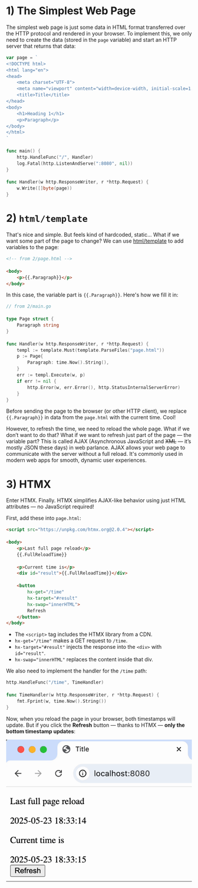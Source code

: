 # 1) The Simplest Web Page

The simplest web page is just some data in HTML format transferred over the HTTP protocol and rendered in your browser. To implement this, we only need to create the data (stored in the `page` variable) and start an HTTP server that returns that data:

```go
var page = `
<!DOCTYPE html>
<html lang="en">
<head>
	<meta charset="UTF-8">
	<meta name="viewport" content="width=device-width, initial-scale=1.0">
	<title>Title</title>
</head>
<body>
	<h1>Heading 1</h1>
	<p>Paragraph</p>
</body>
</html>
`

func main() {
	http.HandleFunc("/", Handler)
	log.Fatal(http.ListenAndServe(":8080", nil))
}

func Handler(w http.ResponseWriter, r *http.Request) {
	w.Write([]byte(page))
}
```

# 2) `html/template`

That's nice and simple. But feels kind of hardcoded, static... What if we want some part of the page to change? We can use [html/template](https://pkg.go.dev/html/template) to add variables to the page:

```html
<!-- from 2/page.html -->

<body>
	<p>{{.Paragraph}}</p>
</body>
```

In this case, the variable part is `{{.Paragraph}}`. Here's how we fill it in:

```go
// from 2/main.go

type Page struct {
	Paragraph string
}

func Handler(w http.ResponseWriter, r *http.Request) {
	templ := template.Must(template.ParseFiles("page.html"))
	p := Page{
		Paragraph: time.Now().String(),
	}
	err := templ.Execute(w, p)
	if err != nil {
		http.Error(w, err.Error(), http.StatusInternalServerError)
	}
}
```

Before sending the page to the browser (or other HTTP client), we replace `{{.Paragraph}}` in data from the `page.html` with the current time. Cool!

However, to refresh the time, we need to reload the whole page. What if we don’t want to do that? What if we want to refresh just part of the page — the variable part? This is called AJAX (Asynchronous JavaScript and ~~XML~~ — it’s mostly JSON these days) in web parlance. AJAX allows your web page to communicate with the server without a full reload. It's commonly used in modern web apps for smooth, dynamic user experiences.

# 3) HTMX

Enter HTMX. Finally. HTMX simplifies AJAX-like behavior using just HTML attributes — no JavaScript required!

First, add these into `page.html`:

```html
<script src="https://unpkg.com/htmx.org@2.0.4"></script>

<body>
	<p>Last full page reload</p>
	{{.FullReloadTime}}

	<p>Current time is</p>
	<div id="result">{{.FullReloadTime}}</div>

	<button 
		hx-get="/time" 
		hx-target="#result" 
		hx-swap="innerHTML">
		Refresh
	</button>
</body>
```

* The `<script>` tag includes the HTMX library from a CDN.
* `hx-get="/time"` makes a GET request to `/time`.
* `hx-target="#result"` injects the response into the `<div>` with `id="result"`.
* `hx-swap="innerHTML"` replaces the content inside that div.

We also need to implement the handler for the `/time` path:

```go
http.HandleFunc("/time", TimeHandler)

func TimeHandler(w http.ResponseWriter, r *http.Request) {
	fmt.Fprint(w, time.Now().String())
}
```

Now, when you reload the page in your browser, both timestamps will update. But if you click the **Refresh** button — thanks to HTMX — **only the bottom timestamp updates**:

![htmx demo](htmx.gif)
